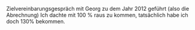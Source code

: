 Zielvereinbarungsgespräch mit Georg zu dem Jahr 2012 geführt (also die Abrechnung) Ich dachte mit 100 % raus zu kommen, tatsächlich habe ich doch 130% bekommen.